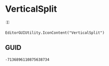 # VerticalSplit
![](/img/VerticalSplit.png)

``` CSharp
EditorGUIUtility.IconContent("VerticalSplit")
```
## GUID
```
-7136896110875638734
```

